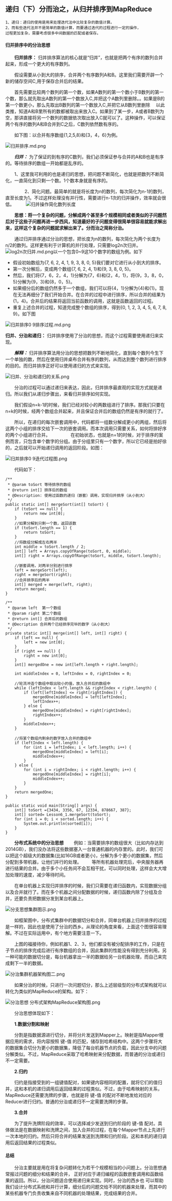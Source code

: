 ## 递归（下）分而治之，从归并排序到MapReduce

	1、递归：递归的使用是用来处理迭代法中比较复杂的数值计算。
	2、而有些迭代法并不是简单的数值计算，而要通过迭代的过程进行一定的操作，
	过程更加复杂，需要考虑很多中间数据的匹配或者保存。



#### 归并排序中的分治思想

　　**归并排序：** 归并排序算法的核心就是“归并”，也就是把两个有序的数列合并起来，形成一个更大的有序数列。

　　假设需要从小到大的排序，合并两个有序数列A和B。这里我们需要开辟一个新的储存空间C,用于保存合并后的结果。

　　首先需要比较两个数列的第一个数，如果A数列的第一个数小于B数列的第一个数，那么就先取出A数列的第一个数放入C,并把这个A数列里删除。。如果是B的第一个数更小，那么先取出B数列的第一个数放入C,并把它从B数列里删除
　以此类推，知道A和B里所有的数都被取出来放入C。如果到了某一步，A或者B数列为空，那讲直接将另一个数列的数据依次取出放入C就可以了。这种操作，可以保证两个有序的数列A和B合并到C之后，C数列依然数有序的。
 
　　如下图：以合并有序数组{1,2,5,8}和{3，4，6}为例。

![归并排序.md.png](https://github.com/huangruqi88/MathLearningSample/blob/master/pictures/%E5%88%86%E8%80%8C%E6%B2%BB%E4%B9%8B%20-%20%E5%BD%92%E5%B9%B6%E6%8E%92%E5%BA%8F.png)


　　***归并：*** 为了保证的到有序的C数列，我们必须保证参与合并的A和B也是有序的。等待排序的数组一开始都是乱序的。


　　1、这里我可利用的也是递归的思想，把问题不断简化，也就是把数列不断简化，一直简化到只剩一个数。1个数本身就是有序的。

　　
　　2、简化问题。最简单的就是将长度为n的数列，每次简化为n-1的数列，直至长度为1。不过这样处理没有并行性，需要进行n-1次的归并操作，效率就会很低。
　　
![归并操作简化数列长度](https://github.com/huangruqi88/MathLearningSample/blob/master/pictures/%E5%BD%92%E5%B9%B6%E6%93%8D%E4%BD%9C%E7%AE%80%E5%8C%96%E6%95%B0%E5%88%97%E9%95%BF%E5%BA%A6.png)

　　**思想：将一个复杂的问题，分解成两个甚至多个规模相同或者类似的子问题然后对于这些子问题再进一步西风，知道最好的子问题变得很简单很容易就能求解出来，这样这个复杂的问题就求解出来了。分而治之简称分治。**

　　通过归并排序通过分治的思想，把长度为n的数列，每次简化为两个长度为n/2的数列。这样更有利于计算机的并行处理，只需要log2n次归并。
![log2n次归并.md.png](https://github.com/huangruqi88/MathLearningSample/blob/master/pictures/log2n.png)以一个包含0~9这10个数字的数组为例。如下

* 假设初始数组为{7, 6, 2, 4, 1, 9, 3, 8, 0, 5}我们要对它进行从小到大的排序。
* 第一次分解后，变成两个数组{7, 6, 2, 4, 1}和{9, 3, 8, 0, 5}。
* 然后，我们将{7，6，2，4，1}分解为{7，6}和{2，4，1}，将{9，3，8，0，5}分解为{9，3}和{8，0，5}。
* 如果细分后的数组仍然多于一个数组，我们可以将{4，1}分解为{4}和{1}。现在无法再细分了我们开始合并。在合并的过程中进行排序，所以合并的结果为{1，4}。合并后的结果将返回当前函数的调用，这就是函数返回的过程。
* 重复上述合并的过程，知道完成整个数组的排序，得到{0, 1, 2, 3, 4, 5, 6, 7, 8, 9}。如下图

![归并排序0 9排序过程.md.png](https://github.com/huangruqi88/MathLearningSample/blob/master/pictures/%E5%BD%92%E5%B9%B6%E6%8E%92%E5%BA%8F0-9%E6%8E%92%E5%BA%8F%E8%BF%87%E7%A8%8B.png)

**归并、分治和递归：** 归并排序使用了分治的思想，而这个过程需要使用递归来实现。

　　***解释：*** 归并排序算法用分治的思想把数列不断地简化，直到每个数列今生下一个单独的数，然后在使用归并桌布合并有序的数列，从而达到整个数列进行排序的目的。而归并排序正好可以使用递归的方式来实现。

![归并、分治和递归的关系.png](https://github.com/huangruqi88/MathLearningSample/blob/master/pictures/%E5%BD%92%E5%B9%B6%E3%80%81%E5%88%86%E6%B2%BB%E5%92%8C%E9%80%92%E5%BD%92%E7%9A%84%E5%85%B3%E7%B3%BB.png)

　　分治的过程可以通过递归来表达，因此，归并排序最直观的实现方式就是递归。所以我们从递归步骤出，来看归并排序如何实现。

　　我们假设n=k-1的时候，我们已经对较小的两数组进行了排序。那我们只要在n=k的时候，经两个数组合并起来，并且保证合并后的数组仍然是有序的就行了。

　　所以，在递归的每次嵌套调用中，代码都将一组数分解成更小的两组，然后将这两个小组的排序交给下一次的嵌套调用。而本次调用只需要关系，如何将排好序的两个小组进行合并。
　　
　　在初始状态，也就是n=1的时候，对于排序的案例而言，只包含单个数字的分组。由于分组里只有一个数字，所以它已经是拍好徐的，之后就可以开始递归调用的返回阶段。如图：


![归并排序0 9迭代过程图.png](https://github.com/huangruqi88/MathLearningSample/blob/master/pictures/%E5%BD%92%E5%B9%B6%E6%8E%92%E5%BA%8F0-9%E8%BF%AD%E4%BB%A3%E8%BF%87%E7%A8%8B%E5%9B%BE.png)

　　代码如下：
	
    /**
     * @param toSort 等待排序的数组
     * @return int[] 排序后的数组
     * @Description: 使用过函数的递归（嵌套）调用，实现归并排序（从小到大）
     */
    public static int[] mergeSort(int[] toSort) {
        if (toSort == null) {
            return new int[0];
        }
        //如果分解到只剩一个数，返回该数
        if (toSort.length == 1) {
            return toSort;
        }
        //将数组分解成左右两半
        int middle = toSort.length / 2;
        int[] left = Arrays.copyOfRange(toSort, 0, middle);
        int[] right = Arrays.copyOfRange(toSort, middle, toSort.length);

        //嵌套调用，对两半分别进行排序
        left = mergeSort(left);
        right = mergeSort(right);
        //合并排序后的两半
        int[] merged = merge(left, right);
        return merged;
    }

    /**
     * @param left  第一个数组
     * @param right 第二个数组
     * @return int[] 合并后的数组
     * @Decription 合并两个已经排序完毕的数字（从小到大）
     */
    private static int[] merge(int[] left, int[] right) {
        if (left == null) {
            left = new int[0];
        }
        if (right == null) {
            right = new int[0];
        }
        int[] mergedOne = new int[left.length + right.length];

        int middleIndex = 0, leftIndex = 0, rightIndex = 0;

        //轮流冲连个数组中取出较小的值，放入合并后的数组中
        while (leftIndex < left.length && rightIndex < right.length) {
            if (left[leftIndex] <= right[rightIndex]) {
                mergedOne[middleIndex] = left[leftIndex];
                leftIndex++;
            } else {
                mergedOne[middleIndex] = right[rightIndex];
                rightIndex++;
            }
            middleIndex++;
        }

        //将某个数组内剩余的数字放入合并的数组中
        if (leftIndex < left.length) {
            for (int i = leftIndex; i < left.length; i++) {
                mergedOne[middleIndex] = left[i];
                middleIndex++;
            }
        } else {
            for (int i = rightIndex; i < right.length; i++) {
                mergedOne[middleIndex] = right[i];
                middleIndex++;
            }
        }
        return mergedOne;
    }

	public static void main(String[] args) {
        int[] toSort ={3434, 3356, 67, 12334, 878667, 387};
        int[] sorted= Lesson6_1.mergeSort(toSort);
        for (int i = 0; i < sorted.length; i++) {
            System.out.println(sorted[i]);
        }
    }



　　**分布式系统中的分治思想**
　　例如：当需要排序的数组很大（比如内存达到2014GB），我们没办法将这些数据塞入一台普通机器的内存里的。此时，我们可以把这个超级大的数据集(比如16GB或者更小)，分解为多个更小的数据集，然后分配到多带机器，让他们并行的处理。
　　等所有机器处理完后，中央服务器再进行结果的合并。由于多个小任务间不会互相干扰，可以同时处理，这样会大大增加处理的速度，减少等待时间。

　　在单台机器上实现归并排序的时候，我们只需要在递归函数内，实现数据分组以及合并就行了。而在多个机器之间分配数据的时候，递归函数内除了分组及合并，还要负责把数据分发到某台机器上。

![分支思想集群图示.png](https://github.com/huangruqi88/MathLearningSample/blob/master/pictures/%E5%88%86%E6%94%AF%E6%80%9D%E6%83%B3%E9%9B%86%E7%BE%A4%E5%9B%BE%E7%A4%BA.png)

　　如框架图中，分布式集群中的数据切分和合并，同单台机器上归并排序的过程是一样的，因此也是使用了分治的西乡。从理论的角度来看，上面这个图很容易理解。不过在实际运用中，有个地方需要注意一下。

　　上图的福接待你，例如机器1、2、3，他们都没有被分配排序的工作，只是在子节点的排序完成后进行有序数组的合并，因此集群的性能没有得到充分利用。另一种可能的数据切分是，每台机器拿出一半的数据给另一台机器处理，而自己来完成剩下一半的数据。

![分治集群机器架构图二.png](https://github.com/huangruqi88/MathLearningSample/blob/master/pictures/%E5%88%86%E6%B2%BB%E9%9B%86%E7%BE%A4%E6%9C%BA%E5%99%A8%E6%9E%B6%E6%9E%84%E5%9B%BE%E4%BA%8C.png)

　　如果分治的时候，只进行一次问题切分，那么上述层级型的分布式架构就可以转化为类似的MapReduce的架构。如下：

![分治思想 分布式架构MapReduce架构图.png](https://github.com/huangruqi88/MathLearningSample/blob/master/pictures/%E5%88%86%E6%B2%BB%E6%80%9D%E6%83%B3-%E5%88%86%E5%B8%83%E5%BC%8F%E6%9E%B6%E6%9E%84MapReduce%E6%9E%B6%E6%9E%84%E5%9B%BE.png)

　　分治思想体现如下：

　　**1.数据分割和映射**

　　分割是指数据源进行切分，并将分片发送到Mapper上。映射是指Mapper根据应用的需求，将内容按照 键-值 的匹配，储存到哈希结构中。这两个步骤将大的数据集合切分为更小的数据集，降低了每台机器节点的负载，因此分支中的问题分解类似。不过，MapReduce采取了哈希映射来分配数据，而普通的分治或递归不一定需要。 

　　**2.归约**

　　归约是指接受到的一组键值配对，如果键内容相同的配置，就将它们的值归并，这和本机的递归调用后返回结果的过程类似。不过，由于哈希映射的关系，MapReduce还需要洗牌的步骤，也就是将 键-值 的配对不断地发给对应的Reducer进行归约。普通的分治或递归不一定需要洗牌的步骤。

　　**3.合并**

　　为了提升洗牌阶段的效率，可以选择减少发送到归约阶段的  键-值 配对。具体做法是在数据映射和洗牌之间，加入合并的过程，在每个Mapper节点上先进行一次本地的归约。然后只将合并的结果发送到洗牌和归约阶段。这和本机的递归调用后返回结果的过程类似。

#### 总结

　　分治主要就是用在将复杂问题转化为若干个规模相当的小问题上。分治思想通常报过问题的细分和结果的合并，
正好对应于递归编程的函数嵌套调用和函数结果的返回。所以，分治问题适合使用递归来实现。同时，分治的西乡也
可以帮助我们设计分布式系统和并行计算，细分后的问题交给不同的机器来处理，而其中的某些机器专门负责收集来自不同机器的处理结果，完成结果的合并。










